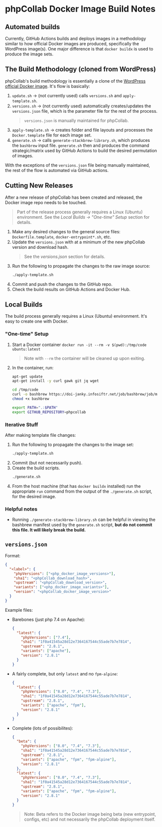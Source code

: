 # phpCollab Docker Image Build Notes

## Automated builds

Currently, GitHub Actions builds and deploys images in a methodology similar to how official Docker images are produced, specifically the WordPress image(s). One major difference is that
`docker buildx` is used to produce the image sets.

## The Build Methodology (cloned from WordPress)

phpCollab's build methodology is essentially a clone of the [WordPress official Docker image](https://github.com/docker-library/wordpress).
It's flow is basically:

1. `update.sh` -> (not currently used) calls `versions.sh` and `apply-template.sh`.
1. `versions.sh` -> (not currently used) automatically creates/updates the `versions.json` file, which is the parameter file for the rest of the process.
   > `versions.json` is manually maintained for phpCollab.
1. `apply-template.sh` -> creates folder and file layouts and processes the `Docker.template` file for each image set.
1. `generate.sh` -> calls `generate-stackbrew-library.sh`, which produces the `bashbrew` input file. `generate.sh` then and produces the command strategic/matrix used by GitHub Actions to build the desired permutation of images.

With the exceptions of the `versions.json` file being manually maintained, the rest of the flow is automated via GitHub actions.

## Cutting New Releases

After a new release of phpCollab has been created and released, the Docker image repo needs to be touched.

> Part of the release process generally requires a Linux (Ubuntu) environment. See the _Local Builds -> "One-time" Setup_ section for details.

1. Make any desired changes to the general source files: `Dockerfile.template`, `docker-entrypoint*.sh`, etc.
1. Update the `versions.json` with at a minimum of the new phpCollab version and download hash.
   > See the _versions.json_ section for details.
1. Run the following to propagate the changes to the raw image source:
   ```sh
   ./apply-template.sh
   ```
1. Commit and push the changes to the GitHub repo.
1. Check the build results on GitHub Actions and Docker Hub.

## Local Builds

The build process generally requires a Linux (Ubuntu) environment. It's easy to create one with Docker.

### "One-time" Setup

1. Start a Docker container `docker run -it --rm -v $(pwd):/tmp/code ubuntu:latest`
   > Note with `--rm` the container will be cleaned up upon exiting.
1. In the container, run:

   ```sh
   apt-get update
   apt-get install -y curl gawk git jq wget

   cd /tmp/code
   curl -o bashbrew https://doi-janky.infosiftr.net/job/bashbrew/job/master/lastSuccessfulBuild/artifact/bashbrew-amd64
   chmod +x bashbrew

   export PATH=".:$PATH"
   export GITHUB_REPOSITORY=phpcollab
   ```

### Iterative Stuff

After making template file changes:

1. Run the following to propagate the changes to the image set:
   ```sh
   ./apply-template.sh
   ```
1. Commit (but not necessarily push).
1. Create the build scripts.
   ```sh
   ./generate.sh
   ```
1. From the host machine (that has `docker buildx` installed) run the appropriate `run` command from the output of the `./generate.sh` script, for the desired image.

### Helpful notes

- Running `./generate-stackbrew-library.sh` can be helpful in viewing the bashbrew manifest used by the `generate.sh` script, **but do not commit this file. It will likely break the build.**

## `versions.json`

Format:

```json
{
  "<label>": {
    "phpVersions": ["<php_docker_image_versions>"],
    "sha1": "<phpCollab_download_hash>",
    "upstream": "<phpCollab_download_version>",
    "variants": ["<php_docker_image_variants>"],
    "version": "<phpCollab_docker_image_version>"
  }
}
```

Example files:

- Barebones (just php 7.4 on Apache):

  ```json
  {
    "latest": {
      "phpVersions": ["7.4"],
      "sha1": "1f0a41545a28d12e7364167544c55ade7b7e7814",
      "upstream": "2.8.1",
      "variants": ["apache"],
      "version": "2.8.1"
    }
  }
  ```

- A fairly complete, but only `latest` and no `fpm-alpine`:
  ```json
  {
    "latest": {
      "phpVersions": ["8.0", "7.4", "7.3"],
      "sha1": "1f0a41545a28d12e7364167544c55ade7b7e7814",
      "upstream": "2.8.1",
      "variants": ["apache", "fpm"],
      "version": "2.8.1"
    }
  }
  ```
- Complete (lots of possibilites):
  ```json
  {
    "beta": {
      "phpVersions": ["8.0", "7.4", "7.3"],
      "sha1": "1f0a41545a28d12e7364167544c55ade7b7e7814",
      "upstream": "2.8.1",
      "variants": ["apache", "fpm", "fpm-alpine"],
      "version": "2.8.1"
    },
    "latest": {
      "phpVersions": ["8.0", "7.4", "7.3"],
      "sha1": "1f0a41545a28d12e7364167544c55ade7b7e7814",
      "upstream": "2.8.1",
      "variants": ["apache", "fpm", "fpm-alpine"],
      "version": "2.8.1"
    }
  }
  ```
  > Note: Beta refers to the Docker image being beta (new entrypoint, configs, etc) and not necessarily the phpCollab deployment itself.
